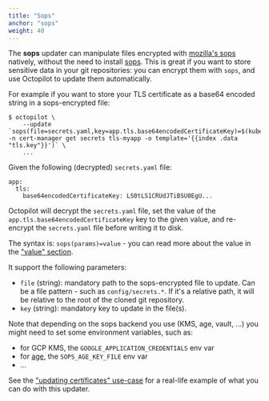 ```yaml
---
title: "Sops"
anchor: "sops"
weight: 40
---
```


The **sops** updater can manipulate files encrypted with [mozilla's sops](https://github.com/mozilla/sops) natively, without the need to install [sops](https://github.com/mozilla/sops). This is great if you want to store sensitive data in your git repositories: you can encrypt them with `sops`, and use Octopilot to update them automatically.

For example if you want to store your TLS certificate as a base64 encoded string in a sops-encrypted file:

```
$ octopilot \
    --update `sops(file=secrets.yaml,key=app.tls.base64encodedCertificateKey)=$(kubectl -n cert-manager get secrets tls-myapp -o template='{{index .data "tls.key"}}')` \
    ...
```

Given the following (decrypted) `secrets.yaml` file:

```
app:
  tls:
    base64encodedCertificateKey: LS0tLS1CRUdJTiBSU0EgU...
```

Octopilot will decrypt the `secrets.yaml` file, set the value of the `app.tls.base64encodedCertificateKey` key to the given value, and re-encrypt the `secrets.yaml` file before writing it to disk.

The syntax is: `sops(params)=value` - you can read more about the value in the ["value" section](#value).

It support the following parameters:

- `file` (string): mandatory path to the sops-encrypted file to update. Can be a file pattern - such as `config/secrets.*`. If it's a relative path, it will be relative to the root of the cloned git repository.
- `key` (string): mandatory key to update in the file(s).

Note that depending on the sops backend you use (KMS, age, vault, ...) you might need to set some environment variables, such as:
- for GCP KMS, the `GOOGLE_APPLICATION_CREDENTIALS` env var
- for [age](https://age-encryption.org/), the `SOPS_AGE_KEY_FILE` env var
- ...

See the ["updating certificates" use-case](#use-case-update-certs) for a real-life example of what you can do with this updater.
